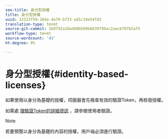 ```yaml
---
seo-title: 身分型授權
title: 身分型授權
uuid: 32323f59-184e-4a70-bf33-ad1c34e54fd2
translation-type: tm+mt
source-git-commit: 1b9792a10ad606b99b6639799ac2aacb707b2af5
workflow-type: tm+mt
source-wordcount: '43'
ht-degree: 0%

---
```



# 身分型授權{#identity-based-licenses}

如果使用以身分為基礎的授權，伺服器會先檢查有效的驗證Token，再核發授權。

如需處 [理驗證Token的詳細資訊](../../../protecting-content/implementing-the-license-server/processing-drm-requests.md#user-authentication) ，請參閱使用者驗證。

>[!NOTE]
>
>若要預覽以身分為基礎的內容的授權，用戶端必須進行驗證。

